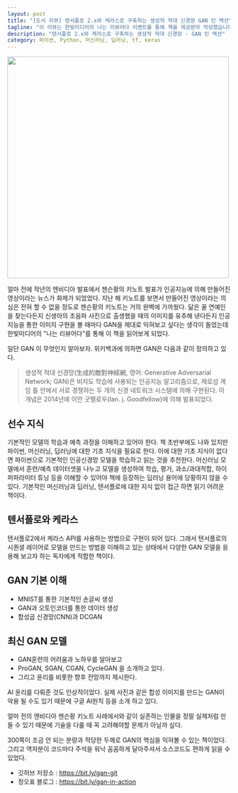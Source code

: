 ```yaml
---
layout: post
title: "[도서 리뷰] 텐서플로 2.x와 케라스로 구축하는 생성적 적대 신경망 GAN 인 액션"
tagline: "이 리뷰는 한빛미디어의 나는 리뷰어다 이벤트를 통해 책을 제공받아 작성했습니다. "
description: "텐서플로 2.x와 케라스로 구축하는 생성적 적대 신경망 - GAN 인 액션"
category: 파이썬, Python, 머신러닝, 딥러닝, tf, keras
---
```


<img src="https://i.imgur.com/yJ7yBpY.jpg" width="500">


얼마 전에 작년의 엔비디아 발표에서 젠슨황의 키노트 발표가 인공지능에 의해 만들어진 영상이라는 뉴스가 화제가 되었었다.
지난 해 키노트를 보면서 만들어진 영상이라는 의심은 전혀 할 수 없을 정도로 젠슨황의 키노트는 거의 완벽에 가까웠다.
닮은 꼴 연예인을 찾는다든지 신생아의 초음파 사진으로 출생했을 때의 이미지를 유추해 낸다든지 인공지능을 통한 이미지 구현을 볼 때마다 GAN을 제대로 익혀보고 싶다는 생각이 들었는데 한빛미디어의 "나는 리뷰어다"를 통해 이 책을 읽어보게 되었다.


일단 GAN 이 무엇인지 알아보자.
위키백과에 의하면 GAN은 다음과 같이 정의하고 있다.

> 생성적 적대 신경망(生成的敵對神經網, 영어: Generative Adversarial Network; GAN)은 비지도 학습에 사용되는 인공지능 알고리즘으로, 제로섬 게임 틀 안에서 서로 경쟁하는 두 개의 신경 네트워크 시스템에 의해 구현된다. 이 개념은 2014년에 이안 굿펠로우(Ian. j. Goodfellow)에 의해 발표되었다.

## 선수 지식

기본적인 모델의 학습과 예측 과정을 이해하고 있어야 한다.
책 초반부에도 나와 있지만 파이썬, 머신러닝, 딥러닝에 대한 기초 지식을 필요로 한다.
이에 대한 기초 지식이 없다면 파이썬으로 기본적인 인공신경망 모델을 학습하고 읽는 것을 추천한다.
머신러닝 모델에서 훈련/예측 데이터셋을 나누고 모델을 생성하여 학습, 평가, 과소/과대적합, 하이퍼파라미터 튜닝 등을 이해할 수 있어야 책에 등장하는 딥러닝 용어에 당황하지 않을 수 있다.
기본적인 머신러닝과 딥러닝, 텐서플로에 대한 지식 없이 접근 하면 읽기 어려운 책이다.


## 텐서플로와 케라스

텐서플로2에서 케라스 API를 사용하는 방법으로 구현이 되어 있다. 그래서 텐서플로의 시퀀셜 레이어로 모델을 만드는 방법을 이해하고 있는 상태에서 다양한 GAN 모델을 응용해 보고자 하는 독자에게 적합한 책이다.

## GAN 기본 이해
* MNIST를 통한 기본적인 손글씨 생성
* GAN과 오토인코더를 통한 데이터 생성
* 합성곱 신경망(CNN)과 DCGAN

## 최신 GAN 모델
* GAN훈련의 어려움과 노하우를 알아보고
* ProGAN, SGAN, CGAN, CycleGAN 을 소개하고 있다.
* 그리고 윤리를 비롯한 향후 전망까지 제시한다.

AI 윤리를 다뤄준 것도 인상적이었다. 실제 사진과 같은 합성 이미지를 만드는 GAN이 악용 될 수도 있기 때문에 구글 AI원칙 등을 소개 하고 있다.

얼마 전의 엔비디아 젠슨황 키노트 사례에서와 같이 실존하는 인물을 정말 실제처럼 만들 수 있기 때문에 기술을 다룰 때 꼭 고려해야할 문제가 아닐까 싶다.

300쪽이 조금 안 되는 분량과 적당한 두께로 GAN의 핵심을 익혀볼 수 있는 책이었다.
그리고 역자분이 코드마다 주석을 워낙 꼼꼼하게 달아주셔서 소스코드도 편하게 읽을 수 있었다.

* 깃허브 저장소 : https://bit.ly/gan-git
* 정오표 블로그 : https://bit.ly/gan-in-action








